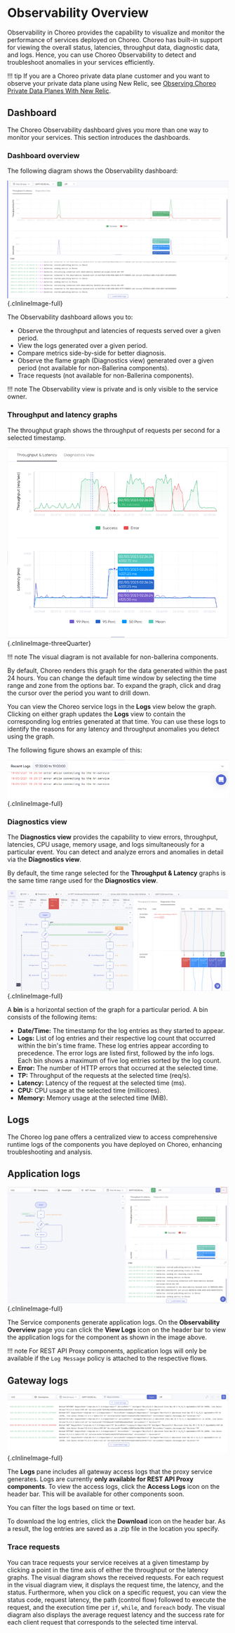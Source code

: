 # Observability Overview

Observability in Choreo provides the capability to visualize and monitor the performance of services deployed on Choreo. Choreo has built-in support for viewing the overall status, latencies, throughput data,  diagnostic data, and logs. Hence, you can use Choreo Observability to detect and troubleshoot anomalies in your services efficiently. 

!!! tip
    If you are a Choreo private data plane customer and you want to observe your private data plane using New Relic, see [Observing Choreo Private Data Planes With New Relic](https://wso2.com/blogs/thesource/observing-choreo-private-data-planes-with-new-relic/).

## Dashboard
The Choreo Observability dashboard gives you more than one way to monitor your services. This section introduces the dashboards.

### Dashboard overview

The following diagram shows the Observability dashboard:

![Dashboard overview](../assets/img/monitoring-and-insights/observability/overview-overall.png){.cInlineImage-full}


The Observability dashboard allows you to:

- Observe the throughput and latencies of requests served over a given period.
- View the logs generated over a given period.
- Compare metrics side-by-side for better diagnosis.
- Observe the flame graph (Diagnostics view) generated over a given period (not available for non-Ballerina components).
- Trace requests (not available for non-Ballerina components).

!!! note
    The Observability view is private and is only visible to the service owner.


### Throughput and latency graphs

The throughput graph shows the throughput of requests per second for a selected timestamp.   

![Throughput and latency graph](../assets/img/monitoring-and-insights/observability/throughput-and-latency.png){.cInlineImage-threeQuarter}

!!! note
    The visual diagram is not available for non-ballerina components. 
    
By default, Choreo renders this graph for the data generated within the past 24 hours. You can change the default time window by selecting the time range and zone from the options bar. To expand the graph, click and drag the cursor over the period you want to drill down. 

You can view the Choreo service logs in the **Logs** view below the graph. Clicking on either graph updates the **Logs** view to contain the corresponding log entries generated at that time. You can use these logs to identify the reasons for any latency and throughput anomalies you detect using the graph.

The following figure shows an example of this:

![Logs view](../assets/img/monitoring-and-insights/observability/logs.png){.cInlineImage-full}

### Diagnostics view

The **Diagnostics view** provides the capability to view errors, throughput, latencies, CPU usage, memory usage, and logs simultaneously for a particular event. You can detect and analyze errors and anomalies in detail via the **Diagnostics view**.

By default, the time range selected for the **Throughput & Latency** graphs is the same time range used for the **Diagnostics view**.

![Diagnostic view](../assets/img/monitoring-and-insights/observability/diagnostic-view.png){.cInlineImage-full}


A **bin** is a horizontal section of the graph for a particular period. A bin consists of the following items:

- **Date/Time:** The timestamp for the log entries as they started to appear.
- **Logs:**  List of log entries and their respective log count that occurred within the bin's time frame. These log entries appear according to precedence. The error logs are listed first, followed by the info logs. Each bin shows a maximum of five log entries sorted by the log count.
- **Error:** The number of HTTP errors that occurred at the selected time.
- **TP:** Throughput of the requests at the selected time (req/s).
- **Latency:** Latency of the request at the selected time (ms).
- **CPU:** CPU usage at the selected time (millicores).
- **Memory:** Memory usage at the selected time (MiB).

## Logs

The Choreo log pane offers a centralized view to access comprehensive runtime logs of the components you have deployed on Choreo, enhancing troubleshooting and analysis.

## Application logs

![Logs pane](../assets/img/monitoring-and-insights/observability/view-application-logs.png){.cInlineImage-full}

The Service components generate application logs. On the **Observability Overview** page you can click the **View Logs** icon on the header bar to view the application logs for the component as shown in the image above.

!!! note
    For REST API Proxy components, application logs will only be available if the `Log Message` policy is attached to the respective flows. 

## Gateway logs

![Logs pane](../assets/img/monitoring-and-insights/observability/logs-panel.png){.cInlineImage-full}

The **Logs** pane includes all gateway access logs that the proxy service generates. Logs are currently **only available for REST API Proxy components**.  To view the access logs, click the **Access Logs** icon on the header bar. This will be available for other components soon. 

You can filter the logs based on time or text.

To download the log entries, click the **Download** icon on the header bar. As a result, the log entries are saved as a .zip file in the location you specify.

### Trace requests

You can trace requests your service receives at a given timestamp by clicking a point in the time axis of either the throughput or the latency graphs.  The visual diagram shows the received requests.
For each request in the visual diagram view, it displays the request time, the latency, and the status. Furthermore, when you click on a specific request, you can view the status code, request latency, the path (control flow) followed to execute the request, and the execution time per `if`, `while`, and `foreach` body.
The visual diagram also displays the average request latency and the success rate for each client request that corresponds to the selected time interval.

